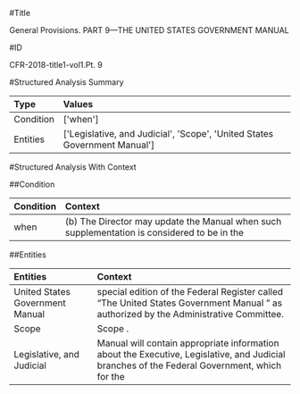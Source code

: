 #Title

General Provisions. PART 9—THE UNITED STATES GOVERNMENT MANUAL


#ID

CFR-2018-title1-vol1.Pt. 9


#Structured Analysis Summary

| Type      | Values                                                                    |
|:----------|:--------------------------------------------------------------------------|
| Condition | ['when']                                                                  |
| Entities  | ['Legislative, and Judicial', 'Scope', 'United States Government Manual'] |


#Structured Analysis With Context

 


##Condition

| Condition   | Context                                                                                      |
|:------------|:---------------------------------------------------------------------------------------------|
| when        | (b) The Director may update the Manual  when such supplementation is considered to be in the |


##Entities

| Entities                        | Context                                                                                                                                          |
|:--------------------------------|:-------------------------------------------------------------------------------------------------------------------------------------------------|
| United States Government Manual | special edition of the Federal Register called &#8220;The United States Government Manual &#8221; as authorized by the Administrative Committee. |
| Scope                           | Scope .                                                                                                                                          |
| Legislative, and Judicial       | Manual will contain appropriate information about the Executive, Legislative, and Judicial branches of the Federal Government, which for the     |


